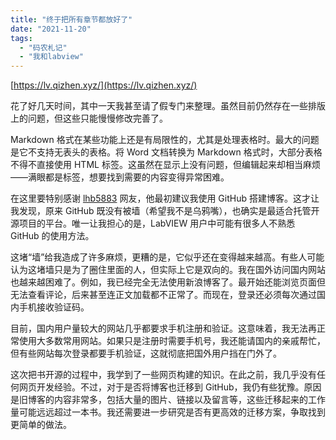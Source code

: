 ```yaml
---
title: "终于把所有章节都放好了"
date: "2021-11-20"
tags: 
  - "码农札记"
  - "我和labview"
---
```


[https://lv.qizhen.xyz/](https://lv.qizhen.xyz/)  

花了好几天时间，其中一天我甚至请了假专门来整理。虽然目前仍然存在一些排版上的问题，但这些只能慢慢修改完善了。  

Markdown 格式在某些功能上还是有局限性的，尤其是处理表格时。最大的问题是它不支持无表头的表格。将 Word 文档转换为 Markdown 格式时，大部分表格不得不直接使用 HTML 标签。这虽然在显示上没有问题，但编辑起来却相当麻烦——满眼都是标签，想要找到需要的内容变得异常困难。  

在这里要特别感谢 [lhb5883](https://haobo.li/) 网友，他最初建议我使用 GitHub 搭建博客。这才让我发现，原来 GitHub 既没有被墙（希望我不是乌鸦嘴），也确实是最适合托管开源项目的平台。唯一让我担心的是，LabVIEW 用户中可能有很多人不熟悉 GitHub 的使用方法。  

这堵“墙”给我造成了许多麻烦，更糟的是，它似乎还在变得越来越高。有些人可能认为这堵墙只是为了圈住里面的人，但实际上它是双向的。我在国外访问国内网站也越来越困难了。例如，我已经完全无法使用新浪博客了。最开始还能浏览页面但无法查看评论，后来甚至连正文加载都不正常了。而现在，登录还必须每次通过国内手机接收验证码。  

目前，国内用户量较大的网站几乎都要求手机注册和验证。这意味着，我无法再正常使用大多数常用网站。如果只是注册时需要手机号，我还能请国内的亲戚帮忙，但有些网站每次登录都要手机验证，这就彻底把国外用户挡在门外了。  

这次把书开源的过程中，我学到了一些网页构建的知识。在此之前，我几乎没有任何网页开发经验。不过，对于是否将博客也迁移到 GitHub，我仍有些犹豫。原因是旧博客的内容非常多，包括大量的图片、链接以及留言等，这些迁移起来的工作量可能远远超过一本书。我还需要进一步研究是否有更高效的迁移方案，争取找到更简单的做法。  
